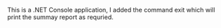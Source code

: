 This is a .NET Console application, I added the command exit which will print the summay report as requried.
